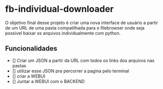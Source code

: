 # fb-individual-downloader

O objetivo final desse projeto é criar uma nova interface de usuário a partir de um URL de uma pasta compatilhada para o filebrowser onde seja possível baixar os arquivos individualmente com python.

## Funcionalidades
- [] Criar um JSON a partir da URL com todos os links dos arquivos nas pastas
- [] utilizar esse JSON pra percorrer a pagina pelo terminal
- [] criar a WEBUI
- [] Juntar a WEBUI com o BACKEND

